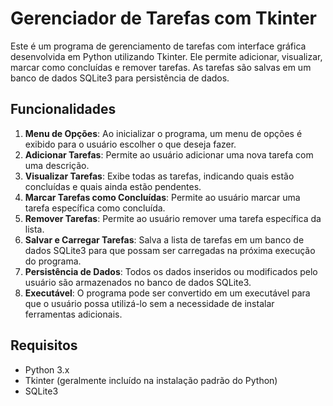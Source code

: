 # Gerenciador de Tarefas com Tkinter

Este é um programa de gerenciamento de tarefas com interface gráfica desenvolvida em Python utilizando Tkinter. Ele permite adicionar, visualizar, marcar como concluídas e remover tarefas. As tarefas são salvas em um banco de dados SQLite3 para persistência de dados.

## Funcionalidades

1. **Menu de Opções**: Ao inicializar o programa, um menu de opções é exibido para o usuário escolher o que deseja fazer.
2. **Adicionar Tarefas**: Permite ao usuário adicionar uma nova tarefa com uma descrição.
3. **Visualizar Tarefas**: Exibe todas as tarefas, indicando quais estão concluídas e quais ainda estão pendentes.
4. **Marcar Tarefas como Concluídas**: Permite ao usuário marcar uma tarefa específica como concluída.
5. **Remover Tarefas**: Permite ao usuário remover uma tarefa específica da lista.
6. **Salvar e Carregar Tarefas**: Salva a lista de tarefas em um banco de dados SQLite3 para que possam ser carregadas na próxima execução do programa.
7. **Persistência de Dados**: Todos os dados inseridos ou modificados pelo usuário são armazenados no banco de dados SQLite3.
8. **Executável**: O programa pode ser convertido em um executável para que o usuário possa utilizá-lo sem a necessidade de instalar ferramentas adicionais.

## Requisitos

- Python 3.x
- Tkinter (geralmente incluído na instalação padrão do Python)
- SQLite3
